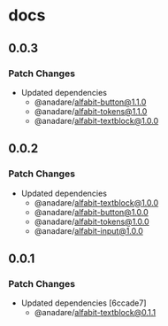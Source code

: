 # docs

## 0.0.3

### Patch Changes

- Updated dependencies
  - @anadare/alfabit-button@1.1.0
  - @anadare/alfabit-tokens@1.1.0
  - @anadare/alfabit-textblock@1.0.0

## 0.0.2

### Patch Changes

- Updated dependencies
  - @anadare/alfabit-textblock@1.0.0
  - @anadare/alfabit-button@1.0.0
  - @anadare/alfabit-tokens@1.0.0
  - @anadare/alfabit-input@1.0.0

## 0.0.1

### Patch Changes

- Updated dependencies [6ccade7]
  - @anadare/alfabit-textblock@0.1.1
